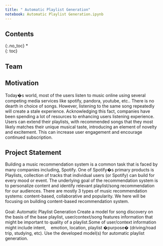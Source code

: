```yaml
---
title: " Automatic Playlist Generation"
notebook: Automatic Playlist Generation.ipynb
---
```


## Contents
{:.no_toc}
*  
{: toc}


## Team

## Motivation

Today�s world, most of the users listen to music online using several competing media services  like spotify, pandora, youtube, etc.. There is no dearth in choice of songs. However, listening to the same song repeatedly will create a stale experience. Acknowledging this fact, companies have been spending a lot of resources to enhancing users listening experience.  Users can extend their playlists, with recommended songs that they most likely matches their unique musical taste, introducing an element of novelty and excitement. This can increase user engagement and encourage continued subscription.

## Project Statement

Building a music recommendation system is a common task that is faced by many companies including, Spotify. One of Spotify�s primary products is Playlists, collection of tracks that individual users (or Spotify) can build for every mood or event. The underlying goal of the recommendation system is to personalize content and identify relevant playlist/song recommendation for our audiences. 
There are mostly 3 types of music recommendation systems: content-based, collaborative and popularity. We here will be focusing on building content-based recommendation system.
<br><br>
Goal:   Automatic Playlist Generation
Create a model for song discovery on the basis of the base    playlist, user/context/song features information that might be important to quality of a playlist.Some of user/context information might include intent, &nbsp;&nbsp;&nbsp;emotion, location, playlist �purpose� (driving/road trip, studying, etc). Use the developed model(s) for automatic playlist generation.

